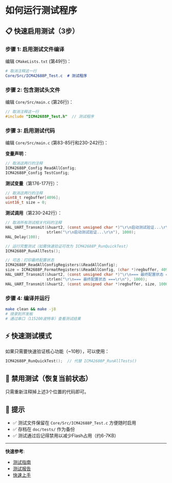 # 如何运行测试程序

## 📋 快速启用测试（3步）

### 步骤 1: 启用测试文件编译

编辑 `CMakeLists.txt` (第49行)：

```cmake
# 取消注释这一行
Core/Src/ICM42688P_Test.c  # 测试程序
```

### 步骤 2: 包含测试头文件

编辑 `Core/Src/main.c` (第26行)：

```c
// 取消注释这一行
#include "ICM42688P_Test.h"  // 测试程序
```

### 步骤 3: 启用测试代码

编辑 `Core/Src/main.c` (第83-85行和230-242行)：

**变量声明**：
```c
// 取消这两行的注释
ICM42688P_Config ReadAllConfig;
ICM42688P_Config TestConfig;
```

**测试变量**（第176-177行）：
```c
// 取消这两行的注释
uint8_t regbuffer[4096];
uint16_t size = 0;
```

**测试调用**（第230-242行）：
```c
// 取消所有测试相关代码的注释
HAL_UART_Transmit(&huart2, (const unsigned char *)"\r\n启动测试验证...\r\n", 
                  strlen("\r\n启动测试验证...\r\n"), 1000);
HAL_Delay(100);

// 运行完整测试（如需快速验证可改为 ICM42688P_RunQuickTest）
ICM42688P_RunAllTests();

// 可选：打印最终配置状态
ICM42688P_ReadAllConfigRegisters(&ReadAllConfig);
size = ICM42688P_FormatRegisters(&ReadAllConfig, (char *)regbuffer, 4096);
HAL_UART_Transmit(&huart2, (const unsigned char *)"\r\n=== 最终配置状态 ===\r\n",
                  strlen("\r\n=== 最终配置状态 ===\r\n"), 1000);
HAL_UART_Transmit(&huart2, (const unsigned char *)regbuffer, size, 1000);
```

### 步骤 4: 编译并运行

```bash
make clean && make -j8
# 烧录到开发板
# 通过串口（115200波特率）查看测试结果
```

## ⚡ 快速测试模式

如果只需要快速验证核心功能（~10秒），可以使用：

```c
ICM42688P_RunQuickTest();  // 代替 ICM42688P_RunAllTests()
```

## 🔄 禁用测试（恢复当前状态）

只需重新注释掉上述3个位置的代码即可。

## 📝 提示

- ✅ 测试文件保留在 `Core/Src/ICM42688P_Test.c` 方便随时启用
- ✅ 存档在 `doc/tests/` 作为备份
- ✅ 测试通过后记得禁用以减少Flash占用（约6-7KB）

---

**快速参考**: 
- [测试指南](Test_Guide.md)
- [测试报告](Test_Report_v1.0.md)
- [快速上手](Test_QuickStart.md)

